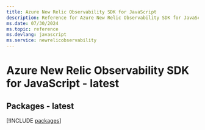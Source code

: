 ```yaml
---
title: Azure New Relic Observability SDK for JavaScript
description: Reference for Azure New Relic Observability SDK for JavaScript
ms.date: 07/30/2024
ms.topic: reference
ms.devlang: javascript
ms.service: newrelicobservability
---
```

# Azure New Relic Observability SDK for JavaScript - latest
## Packages - latest
[!INCLUDE [packages](new-relic-observability-index.md)]